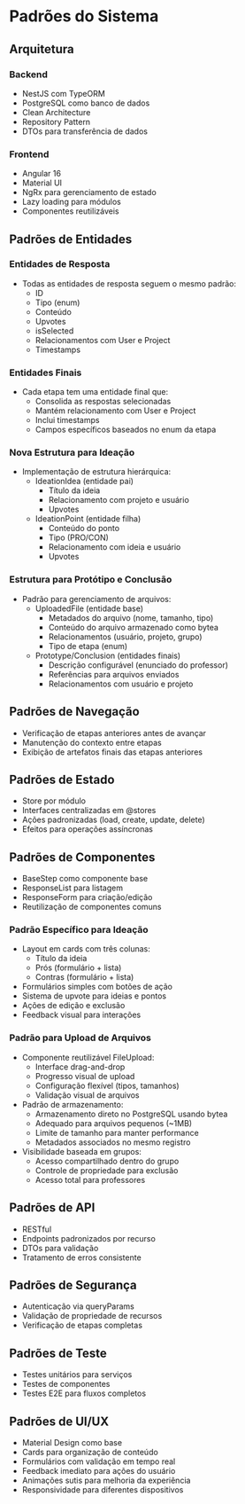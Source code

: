 # Padrões do Sistema

## Arquitetura

### Backend

- NestJS com TypeORM
- PostgreSQL como banco de dados
- Clean Architecture
- Repository Pattern
- DTOs para transferência de dados

### Frontend

- Angular 16
- Material UI
- NgRx para gerenciamento de estado
- Lazy loading para módulos
- Componentes reutilizáveis

## Padrões de Entidades

### Entidades de Resposta

- Todas as entidades de resposta seguem o mesmo padrão:
  - ID
  - Tipo (enum)
  - Conteúdo
  - Upvotes
  - isSelected
  - Relacionamentos com User e Project
  - Timestamps

### Entidades Finais

- Cada etapa tem uma entidade final que:
  - Consolida as respostas selecionadas
  - Mantém relacionamento com User e Project
  - Inclui timestamps
  - Campos específicos baseados no enum da etapa

### Nova Estrutura para Ideação

- Implementação de estrutura hierárquica:
  - IdeationIdea (entidade pai)
    - Título da ideia
    - Relacionamento com projeto e usuário
    - Upvotes
  - IdeationPoint (entidade filha)
    - Conteúdo do ponto
    - Tipo (PRO/CON)
    - Relacionamento com ideia e usuário
    - Upvotes

### Estrutura para Protótipo e Conclusão

- Padrão para gerenciamento de arquivos:
  - UploadedFile (entidade base)
    - Metadados do arquivo (nome, tamanho, tipo)
    - Conteúdo do arquivo armazenado como bytea
    - Relacionamentos (usuário, projeto, grupo)
    - Tipo de etapa (enum)
  - Prototype/Conclusion (entidades finais)
    - Descrição configurável (enunciado do professor)
    - Referências para arquivos enviados
    - Relacionamentos com usuário e projeto

## Padrões de Navegação

- Verificação de etapas anteriores antes de avançar
- Manutenção do contexto entre etapas
- Exibição de artefatos finais das etapas anteriores

## Padrões de Estado

- Store por módulo
- Interfaces centralizadas em @stores
- Ações padronizadas (load, create, update, delete)
- Efeitos para operações assíncronas

## Padrões de Componentes

- BaseStep como componente base
- ResponseList para listagem
- ResponseForm para criação/edição
- Reutilização de componentes comuns

### Padrão Específico para Ideação

- Layout em cards com três colunas:
  - Título da ideia
  - Prós (formulário + lista)
  - Contras (formulário + lista)
- Formulários simples com botões de ação
- Sistema de upvote para ideias e pontos
- Ações de edição e exclusão
- Feedback visual para interações

### Padrão para Upload de Arquivos

- Componente reutilizável FileUpload:
  - Interface drag-and-drop
  - Progresso visual de upload
  - Configuração flexível (tipos, tamanhos)
  - Validação visual de arquivos
- Padrão de armazenamento:
  - Armazenamento direto no PostgreSQL usando bytea
  - Adequado para arquivos pequenos (~1MB)
  - Limite de tamanho para manter performance
  - Metadados associados no mesmo registro
- Visibilidade baseada em grupos:
  - Acesso compartilhado dentro do grupo
  - Controle de propriedade para exclusão
  - Acesso total para professores

## Padrões de API

- RESTful
- Endpoints padronizados por recurso
- DTOs para validação
- Tratamento de erros consistente

## Padrões de Segurança

- Autenticação via queryParams
- Validação de propriedade de recursos
- Verificação de etapas completas

## Padrões de Teste

- Testes unitários para serviços
- Testes de componentes
- Testes E2E para fluxos completos

## Padrões de UI/UX

- Material Design como base
- Cards para organização de conteúdo
- Formulários com validação em tempo real
- Feedback imediato para ações do usuário
- Animações sutis para melhoria da experiência
- Responsividade para diferentes dispositivos
